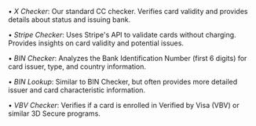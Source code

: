 • *X Checker*: Our standard CC checker. Verifies card validity and provides details about status and issuing bank.

• *Stripe Checker*: Uses Stripe's API to validate cards without charging. Provides insights on card validity and potential issues.

• *BIN Checker*: Analyzes the Bank Identification Number (first 6 digits) for card issuer, type, and country information.

• *BIN Lookup*: Similar to BIN Checker, but often provides more detailed issuer and card characteristic information.

• *VBV Checker*: Verifies if a card is enrolled in Verified by Visa (VBV) or similar 3D Secure programs.